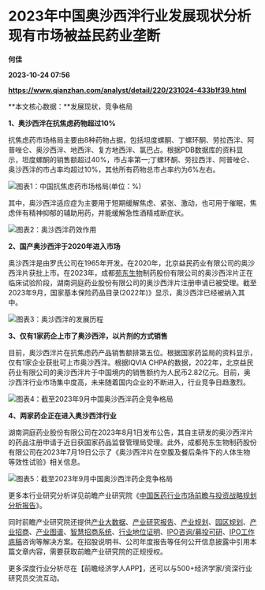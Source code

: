 # 2023年中国奥沙西泮行业发展现状分析 现有市场被益民药业垄断
**何佳**

**2023-10-24 07:56**

**https://www.qianzhan.com/analyst/detail/220/231024-433b1f39.html**

**本文核心数据：**发展现状，竞争格局

**1、奥沙西泮在抗焦虑药物超过10%**

抗焦虑药市场格局主要由8种药物占据，包括坦度螺酮、丁螺环酮、劳拉西泮、阿普唑仑、奥沙西泮、地西泮、复方地西泮、氯巴占。根据PDB数据库的资料显示，坦度螺酮的销售额超过40%，市占率第一;丁螺环酮、劳拉西泮、阿普唑仑、奥沙西泮的市占率均超过10%，其他所有药物总市占率约为6%左右。

![图表1：中国抗焦虑药市场格局(单位：%)](https://img3.qianzhan.com/news/202310/24/20231024-f408573f0e6587ca.png)

其中，奥沙西泮适应症为主要用于短期缓解焦虑、紧张、激动，也可用于催眠，焦虑伴有精神抑郁的辅助用药，并能缓解急性酒精戒断症状。

![图表2：奥沙西泮药效作用](https://img3.qianzhan.com/news/202310/24/20231024-7224c6c615e106c1.png)

**2、国产奥沙西泮于2020年进入市场**

奥沙西泮是由罗氏公司在1965年开发。在2020年，北京益民药业有限公司的奥沙西泮片获批上市。在2023年，成都[苑东生物](https://stock.qianzhan.com/hs/zhengquan_688513.SH.html)制药股份有限公司的奥沙西泮片正在临床试验阶段，湖南洞庭药业股份有限公司的奥沙西泮片注册申请已被受理。截至2023年9月，国家基本保险药品目录(2022年)》显示，奥沙西泮已经被纳入其中。

![图表3：奥沙西泮的发展历程](https://img3.qianzhan.com/news/202310/24/20231024-3f8fe9c1fd52a4a7.png)

**3、仅有1家药企上市了奥沙西泮，以片剂的方式销售**

目前，奥沙西泮片在抗焦虑药产品销售额排第五位。根据国家药监局的资料显示，仅有1家企业获批可上市奥沙西泮。根据IQVIA CHPA的数据，2022年，北京益民药业有限公司的奥沙西泮片于中国境内的销售额约为人民币2.82亿元。目前，奥沙西泮行业市场集中度高，未来随着国内企业的不断进入，行业竞争日趋激烈。

![图表4：截至2023年9月中国奥沙西泮药企竞争格局](https://img3.qianzhan.com/news/202310/24/20231024-f3e61bd4aa879124.png)

**4、两家药企正在进入奥沙西泮行业**

湖南洞庭药业股份有限公司在2023年8月1日发布公告，其自主研发的奥沙西泮片的药品注册申请于近日获国家药品监督管理局受理。此外，成都苑东生物制药股份有限公司在2023年7月19日公示了《奥沙西泮片在空腹及餐后条件下的人体生物等效性试验》相关信息。

![图表5：截至2023年9月中国奥沙西泮药企竞争格局](https://img3.qianzhan.com/news/202310/24/20231024-8470d0a510cda305.png)

更多本行业研究分析详见前瞻产业研究院《[中国医药行业市场前瞻与投资战略规划分析报告](https://bg.qianzhan.com/report/detail/23bbd8d4f3dc4e4a.html)》。

同时前瞻产业研究院还提供[产业大数据](https://d.qianzhan.com/)、[产业研究报告](https://bg.qianzhan.com/report/hotlist/)、[产业规划](https://f.qianzhan.com/chanyeguihua2/)、[园区规划](https://f.qianzhan.com/yuanqu/)、[产业招商](https://f.qianzhan.com/chanyezhaoshang/)、[产业图谱](https://bg.qianzhan.com/report/lianglian/)、[智慧招商系统](https://z.qianzhan.com/)、[行业地位证明](https://bg.qianzhan.com/report/qyppcs)、[IPO咨询/募投可研](https://ipo.qianzhan.com/mutou/)、[IPO工作底稿](https://ipo.qianzhan.com/digao/)咨询等解决方案。在招股说明书、公司年度报告等任何公开信息披露中引用本篇文章内容，需要获取前瞻产业研究院的正规授权。

更多深度行业分析尽在【前瞻经济学人APP】，还可以与500+经济学家/资深行业研究员交流互动。
